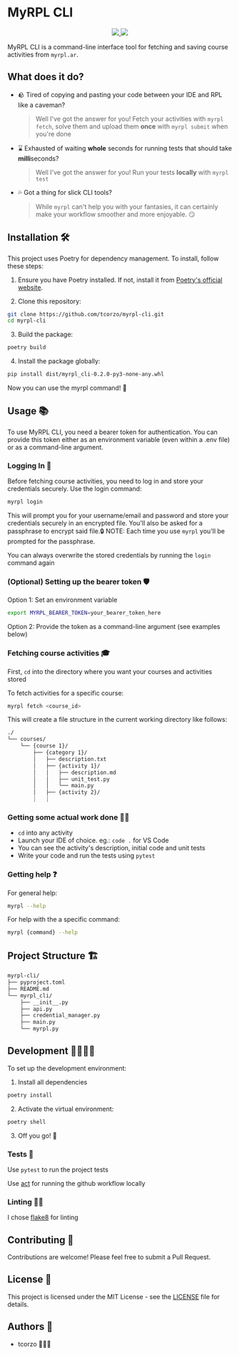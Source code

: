 # MyRPL CLI

<p align="center">
    <a href="https://github.com/tcorzo/myrpl-cli/actions/workflows/python-ci.yml" alt="Build Status">
        <img src="https://img.shields.io/github/actions/workflow/status/tcorzo/myrpl-cli/python-ci.yml?branch=main" />
    </a>
    <a href="https://github.com/tcorzo/myrpl-cli/blob/main/LICENSE" alt="License">
        <img src="https://img.shields.io/github/license/tcorzo/myrpl-cli" />
    </a>
</p>

MyRPL CLI is a command-line interface tool for fetching and saving course activities from `myrpl.ar`.

## What does it do?

-   🪨 Tired of copying and pasting your code between your IDE and RPL like a caveman?

    > Well I've got the answer for you! Fetch your activities with `myrpl fetch`, solve them and upload them **once** with `myrpl submit` when you're done

-   ⌛ Exhausted of waiting **whole** seconds for running tests that should take **milli**seconds?

    > Well I've got the answer for you! Run your tests **locally** with `myrpl test`

-   💦 Got a thing for slick CLI tools?

    > While `myrpl` can't help you with your fantasies, it can certainly make your workflow smoother and more enjoyable. 😏

## Installation 🛠️

This project uses Poetry for dependency management. To install, follow these steps:

1. Ensure you have Poetry installed. If not, install it from [Poetry's official website](https://python-poetry.org/docs/#installation).

2. Clone this repository:

```bash
git clone https://github.com/tcorzo/myrpl-cli.git
cd myrpl-cli
```

3. Build the package:

```bash
poetry build
```

4. Install the package globally:

```bash
pip install dist/myrpl_cli-0.2.0-py3-none-any.whl
```

Now you can use the myrpl command! 🎉

## Usage 📚

To use MyRPL CLI, you need a bearer token for authentication. You can provide this token either as an environment variable (even within a .env file) or as a command-line argument.

### Logging In 🔑

Before fetching course activities, you need to log in and store your credentials securely. Use the login command:

```bash
myrpl login
```

This will prompt you for your username/email and password and store your credentials securely in an encrypted file. You'll also be asked for a passphrase to encrypt said file.🔒 NOTE: Each time you use `myrpl` you'll be prompted for the passphrase.

You can always overwrite the stored credentials by running the `login` command again

### (Optional) Setting up the bearer token 🛡️

Option 1: Set an environment variable

```bash
export MYRPL_BEARER_TOKEN=your_bearer_token_here
```

Option 2: Provide the token as a command-line argument (see examples below)

### Fetching course activities 🎓

First, `cd` into the directory where you want your courses and activities stored

To fetch activities for a specific course:

```bash
myrpl fetch <course_id>
```

This will create a file structure in the current working directory like follows:

```bash
./
└── courses/
    └── {course 1}/
        ├── {category 1}/
        │   ├── description.txt
        │   ├── {activity 1}/
        │   │   ├── description.md
        │   │   ├── unit_test.py
        │   │   └── main.py
        │   ├── {activity 2}/
        ┊   ┊
```

### Getting some actual work done 🧑‍💻

-   `cd` into any activity
-   Launch your IDE of choice. eg.: `code .` for VS Code
-   You can see the activity's description, initial code and unit tests
-   Write your code and run the tests using `pytest`

### Getting help ❓

For general help:

```bash
myrpl --help
```

For help with the a specific command:

```bash
myrpl {command} --help
```

## Project Structure 🏗️

```bash
myrpl-cli/
├── pyproject.toml
├── README.md
└── myrpl_cli/
    ├── __init__.py
    ├── api.py
    ├── credential_manager.py
    ├── main.py
    └── myrpl.py
```

## Development 👩‍💻👨‍💻

To set up the development environment:

1. Install all dependencies

```bash
poetry install
```

2. Activate the virtual environment:

```bash
poetry shell
```

3. Off you go! 🚀

### Tests 🧪

Use `pytest` to run the project tests

Use [act](https://github.com/nektos/act) for running the github workflow locally

### Linting 📝✅

I chose [flake8](https://pypi.org/project/flake8/) for linting

## Contributing 🤝

Contributions are welcome! Please feel free to submit a Pull Request.

## License 📜

This project is licensed under the MIT License - see the [LICENSE](LICENSE) file for details.

## Authors 👥

-   tcorzo 🧑🏾‍🦲
